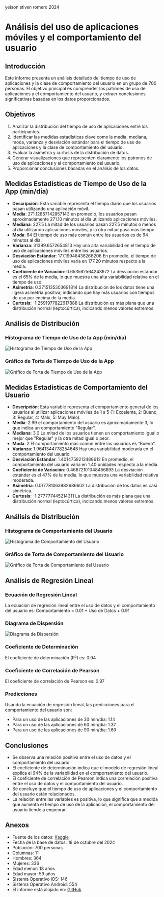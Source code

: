
yeison stiven romero
2024

# Análisis del uso de aplicaciones móviles y el comportamiento del usuario

## Introducción
Este informe presenta un análisis detallado del tiempo de uso de aplicaciones y la clase de comportamiento del usuario en un grupo de 700 personas. El objetivo principal es comprender los patrones de uso de aplicaciones y el comportamiento del usuario, y extraer conclusiones significativas basadas en los datos proporcionados.

## Objetivos
1. Analizar la distribución del tiempo de uso de aplicaciones entre los participantes.
2. Identificar las medidas estadísticas clave como la media, mediana, moda, varianza y desviación estándar para el tiempo de uso de aplicaciones y la clase de comportamiento del usuario.
3. Evaluar la asimetría y curtosis de la distribución de datos.
4. Generar visualizaciones que representen claramente los patrones de uso de aplicaciones y el comportamiento del usuario.
5. Proporcionar conclusiones basadas en el análisis de los datos.

## Medidas Estadísticas de Tiempo de Uso de la App (min/día)
- **Descripción**: Esta variable representa el tiempo diario que los usuarios pasan utilizando una aplicación móvil.
- **Media**: 271.12857142857143 en promedio, los usuarios pasan aproximadamente 271.13 minutos al día utilizando aplicaciones móviles.
- **Mediana**: 227.5 La mitad de los usuarios pasan 227.5 minutos o menos al día utilizando aplicaciones móviles, y la otra mitad pasa más tiempo.
- **Moda**: 64 El tiempo de uso más común entre los usuarios es de 64 minutos al día.
- **Varianza**: 31399.6572654813 Hay una alta variabilidad en el tiempo de uso de aplicaciones móviles entre los usuarios.
- **Desviación Estándar**: 177.19948438266206 En promedio, el tiempo de uso de aplicaciones móviles varía en 177.20 minutos respecto a la media.
- **Coeficiente de Variación**: 0.653562564243972 La desviación estándar es el 65% de la media, lo que muestra una alta variabilidad relativa en el tiempo de uso.
- **Asimetría**: 0.3715135303691814 La distribución de los datos tiene una ligera asimetría positiva, indicando que hay más usuarios con tiempos de uso por encima de la media.
- **Curtosis**: -1.2591977822617888 La distribución es más plana que una distribución normal (leptocúrtica), indicando menos valores extremos.

## Análisis de Distribución
### Histograma de Tiempo de Uso de la App (min/día)
![Histograma de Tiempo de Uso de la App](histograma.png)

### Gráfico de Torta de Tiempo de Uso de la App
![Gráfico de Torta de Tiempo de Uso de la App](grafico_pastel.png)

## Medidas Estadísticas de Comportamiento del Usuario
- **Descripción**: Esta variable representa el comportamiento general de los usuarios al utilizar aplicaciones móviles de 1 a 5 (1: Excelente, 2: Bueno, 3: Regular, 4: Malo, 5: Muy Malo). 
- **Media**: 2.99 el comportamiento del usuario es aproximadamente 3, lo que indica un comportamiento "Regular".
- **Mediana**: 3.0 La mitad de los usuarios tienen un comportamiento igual o mejor que "Regular" y la otra mitad igual o peor.
- **Moda**: 2 El comportamiento más común entre los usuarios es "Bueno".
- **Varianza**: 1.9641344778254648 Hay una variabilidad moderada en el comportamiento del usuario.
- **Desviación Estándar**: 1.4014758213488612 En promedio, el comportamiento del usuario varía en 1.40 unidades respecto a la media.
- **Coeficiente de Variación**: 0.46872101048456893 La desviación estándar es el 47% de la media, lo que muestra una variabilidad relativa moderada.
- **Asimetría**: 0.017781063982686602 La distribución de los datos es casi simétrica.
- **Curtosis**: -1.277777445214311 La distribución es más plana que una distribución normal (leptocúrtica), indicando menos valores extremos.

## Análisis de Distribución
### Histograma de Comportamiento del Usuario
![Histograma de Comportamiento del Usuario](histograma_comportamiento.png)

### Gráfico de Torta de Comportamiento del Usuario
![Gráfico de Torta de Comportamiento del Usuario](grafico_pastel_comportamiento.png)

## Análisis de Regresión Lineal

### Ecuación de Regresión Lineal
La ecuación de regresión lineal entre el uso de datos y el comportamiento del usuario es:
Comportamiento = 0.01 * Uso de Datos + 0.91

### Diagrama de Dispersión
![Diagrama de Dispersión](diagrama_dispersion.png)

### Coeficiente de Determinación
El coeficiente de determinación (R²) es: 0.94

### Coeficiente de Correlación de Pearson
El coeficiente de correlación de Pearson es: 0.97

### Predicciones
Usando la ecuación de regresión lineal, las predicciones para el comportamiento del usuario son:
- Para un uso de las aplicaciones de 30 min/día: 1.14
- Para un uso de las aplicaciones de 60 min/día: 1.37
- Para un uso de las aplicaciones de 90 min/día: 1.60

## Conclusiones
- Se observa una relación positiva entre el uso de datos y el comportamiento del usuario.
- El coeficiente de determinación indica que el modelo de regresión lineal explica el 94% de la variabilidad en el comportamiento del usuario.
- El coeficiente de correlación de Pearson indica una correlación positiva entre el uso de datos y el comportamiento del usuario.
- Se concluye que el tiempo de uso de aplicaciones y el comportamiento del usuario están relacionados.
- La relación entre las variables es positiva, lo que significa que a medida que aumenta el tiempo de uso de la aplicación, el comportamiento del usuario tiende a empeorar.

## Anexos
- Fuente de los datos: [Kaggle](https://www.kaggle.com/datasets/valakhorasani/mobile-device-usage-and-user-behavior-dataset)
- Fecha de la base de datos: 18 de octubre del 2024
- Población: 700 personas
- Columnas: 11
- Hombres: 364
- Mujeres: 336
- Edad menor: 18 años
- Edad mayor: 59 años
- Sistema Operativo iOS: 146
- Sistema Operativo Android: 554
- El informe está alojado en: [GitHub](https://github.com/Yeison-2/Estadistica)
